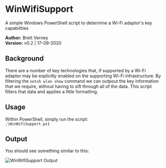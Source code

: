 # WinWifiSupport
A simple Windows PowerShell script to determine a Wi-Fi adaptor's key capabilities

**Author:** Brett Verney</br>
**Version:** v0.2 | 17-09-2020

## Background
There are a number of key technologies that, if supported by a Wi-Fi adaptor may be explicitly enabled on the supporting Wi-Fi infrastructure. By filtering the ```netsh wlan show``` command we can outpout the key information that we require, without having to sift through all of the data. This script filters that data and applies a little formatting.

## Usage
Within PowerShell, simply run the script:<br>
```.\WinWifiSupport.ps1```


## Output

You should see something similar to this:

![WinWifiSupport Output](https://github.com/wifiwizardofoz/WinWifiSupport/blob/master/winWifiSupport.PNG)
